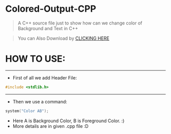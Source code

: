 # Colored-Output-CPP


> A C++ source file just to show how can we change color of Background and Text in C++

> You can Also Download by [CLICKING HERE](http://0xareeb.atwebpages.com/downloader.php)

# HOW TO USE:

---

* First of all we add Header File:
```c++
#include <stdlib.h>
```
 ---

* Then we use a command:
```c++
system("Color AB");
```
* Here A is Background Color, B is Foreground Color.  :)
* More details are in given .cpp file  :D

